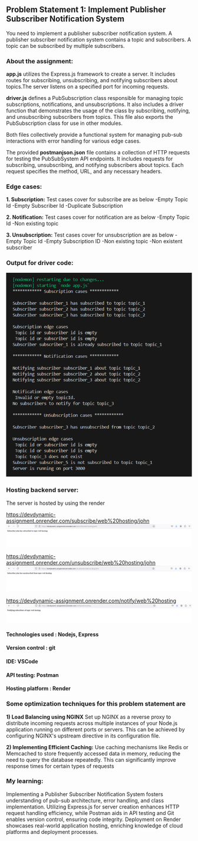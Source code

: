 ## Problem Statement 1: Implement Publisher Subscriber Notification System
You need to implement a publisher subscriber notification system. A publisher subscriber
notification system contains a topic and subscribers. A topic can be subscribed by multiple
subscribers.

### About the assignment:
**app.js** utilizes the Express.js framework to create a server. It includes routes for subscribing, unsubscribing, and notifying subscribers about topics.The server listens on a specified port for incoming requests.

**driver.js** defines a PubSubscription class responsible for managing topic subscriptions, notifications, and unsubscriptions. It also includes a driver function that demonstrates the usage of the class by subscribing, notifying, and unsubscribing subscribers from topics. This file also exports the PubSubscription class for use in other modules.

Both files collectively provide a functional system for managing pub-sub interactions with error handling for various edge cases.

The provided **postmanjson.json** file contains a collection of HTTP requests for testing the PubSubSystem API endpoints. It includes requests for subscribing, unsubscribing, and notifying subscribers about topics. Each request specifies the method, URL, and any necessary headers.

### Edge cases:
**1.	Subscription:** 
Test cases cover for subscribe are as below
-Empty Topic Id
-Empty Subscriber Id
-Duplicate Subscription

**2.	Notification:**
Test cases cover for notification are as below
-Empty Topic Id
-Non existing topic

**3.	Unsubscription:**
Test cases cover for unsubscription are as below
-Empty Topic Id
-Empty Subscription ID
-Non existing topic
-Non existent subscriber

### Output for driver code:
![output for driver code](Images/image.png)
### Hosting backend server:
The server is hosted by using the render

https://devdynamic-assignment.onrender.com/subscribe/web%20hosting/john
![subscribe](Images/image1.png)

https://devdynamic-assignment.onrender.com/unsubscribe/web%20hosting/john
![unsubscribe](Images/image2.png)
 
https://devdynamic-assignment.onrender.com/notify/web%20hosting
![notify](Images/image3.png)

#### Technologies used : Nodejs, Express
#### Version control : git
#### IDE: VSCode
#### API testing: Postman
#### Hosting platform : Render

### Some optimization techniques for this problem statement are

**1)	Load Balancing using NGINX**
Set up NGINX as a reverse proxy to distribute incoming requests across multiple instances of your Node.js application running on different ports or servers. This can be achieved by configuring NGINX's upstream directive in its configuration file.

**2)	Implementing Efficient Caching:**
Use caching mechanisms like Redis or Memcached to store frequently accessed data in memory, reducing the need to query the database repeatedly. This can significantly improve response times for certain types of requests

### My learning:
Implementing a Publisher Subscriber Notification System fosters understanding of pub-sub architecture, error handling, and class implementation. Utilizing Express.js for server creation enhances HTTP request handling efficiency, while Postman aids in API testing and Git enables version control, ensuring code integrity. Deployment on Render showcases real-world application hosting, enriching knowledge of cloud platforms and deployment processes.


